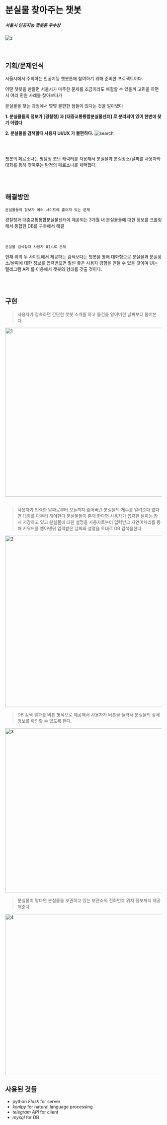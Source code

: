 # 분실물 찾아주는 챗봇
##### 서울시 인공지능 챗봇톤 우수상 
![z](https://user-images.githubusercontent.com/48001039/74924939-b58aaf00-5416-11ea-85c5-d60c7f118c6e.png)
<br><br><br>

## 기획/문제인식

서울시에서 주최하는 인공지능 챗봇톤에 참여하기 위해 준비한 프로젝트이다.  

어떤 챗봇을 만들면 서울시가 마주한 문제를 조금이라도 해결할 수 있을까 고민을 하면서 여러 민원 사례를  찾아보다가  

분실물을 찾는 과정에서 몇몇 불편한 점들이 있다는 것을 알아냈다  

__1. 분실물들의 정보가 [경찰청] 과 [대중교통통합분실물센터] 로 분리되어 있어 한번에 찾기 어렵다__

__2. 분실물을 검색할때 사용자 UI/UX 가 불편하다.__
![search](https://user-images.githubusercontent.com/48001039/74925963-7f4e2f00-5418-11ea-87f3-79501d39921b.PNG)

<br><br>

챗봇의 페르소나는 명탐정 코난 캐릭터를 차용해서 분실물과 분실장소/날짜를 사용자와 대화를 통해 찾아주는 탐정의 페르소나를 채택했다.

<br><br>
## 해결방안
```
분실물들의 정보가 여러 사이트에 흩어져 있는 문제
```
경찰청과 대중교통통합분실물센터에 제공되는 3개월 내 분실물들에 대한 정보를 크롤링해서 통합한 DB를 구축해서 해결
<br>
<br>
<br>

```
분실물 검색할때 사용자 UI/UX 문제
```
현재 위의 두 사이트에서 제공하는 검색보다는 챗봇을 통해 대화형으로 분실물과 분실장소/날짜에 대한 정보를 입력받으면 훨씬 좋은 사용자 경험을
만들 수 있을 것이며 UI는 텔레그램 API 를 이용해서 챗봇의 형태를 갖출 것이다.

<br><br>

## 구현 

> 사용자가 접속하면 간단한 챗봇 소개를 하고 물건을 잃어버린 날짜부터 물어본다.
<img width="543" alt="1" src="https://user-images.githubusercontent.com/48001039/74929544-13bb9000-541f-11ea-8ca4-79851eef994a.PNG">
<br><br>

> 사용자가 입력한 날짜로부터 오늘까지 잃어버린 분실물의 개수를 알려준다 없다면 대화를 마무리 해야한다
> 분실물들이 존재 한다면 사용자가 입력한 날짜는 잠시 저장하고 있고 분실물에 대한 설명을 사용자로부터 입력받고 자연어처리를 통해 키워드를 뽑아낸뒤 입력받은 날짜와 설명을 토대로 DB 검색을한다

<img width="551" alt="2" src="https://user-images.githubusercontent.com/48001039/74930027-1965a580-5420-11ea-96ec-933e1f5925b4.PNG">

> DB 검색 결과를 버튼 형식으로 제공해서 사용자가 버튼을 눌러서 분실물의 상세정보를 확인할 수 있도록 한다.
<img width="529" alt="3" src="https://user-images.githubusercontent.com/48001039/74930581-541c0d80-5421-11ea-9aa0-c233b09a13f6.PNG">

> 분실물이 맞다면 분실물을 보관하고 있는 보관소의 전화번호 위치 정보까지 제공해준다.
<img width="518" alt="4" src="https://user-images.githubusercontent.com/48001039/74930600-5b431b80-5421-11ea-8bb4-e83e2b01b75b.PNG">



## 사용된 것들

* python _Flask_ for server
* _konlpy_ for natural language processing
* _telegram API_ for client
* _mysql_ for DB  


